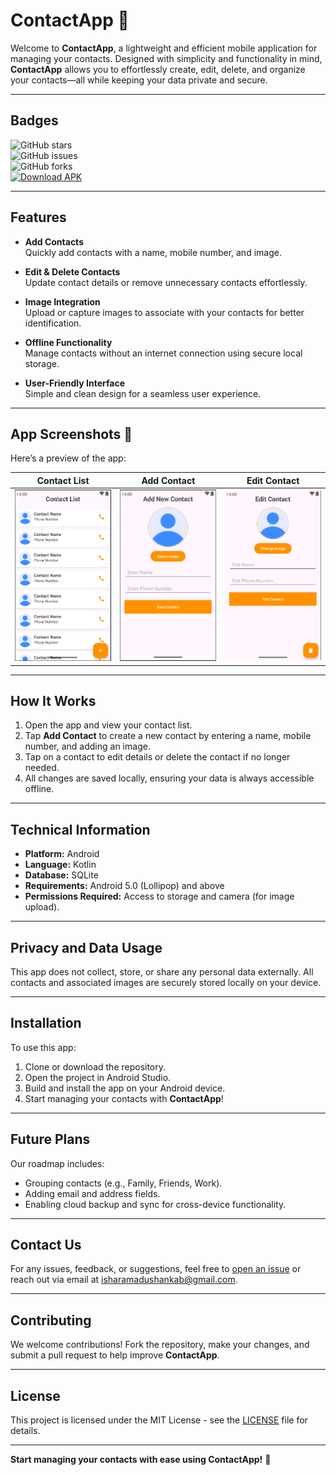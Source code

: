 # **ContactApp** 📇  

Welcome to **ContactApp**, a lightweight and efficient mobile application for managing your contacts. Designed with simplicity and functionality in mind, **ContactApp** allows you to effortlessly create, edit, delete, and organize your contacts—all while keeping your data private and secure.  

---

## **Badges**  

![GitHub stars](https://img.shields.io/github/stars/ishara-madu/ContactApp)  
![GitHub issues](https://img.shields.io/github/issues/ishara-madu/ContactApp)  
![GitHub forks](https://img.shields.io/github/forks/ishara-madu/ContactApp)  
[![Download APK](https://img.shields.io/badge/Download-APK-blue)](https://your-download-link.com)  

---

## **Features**  

- **Add Contacts**  
  Quickly add contacts with a name, mobile number, and image.  

- **Edit & Delete Contacts**  
  Update contact details or remove unnecessary contacts effortlessly.  

- **Image Integration**  
  Upload or capture images to associate with your contacts for better identification.  

- **Offline Functionality**  
  Manage contacts without an internet connection using secure local storage.  

- **User-Friendly Interface**  
  Simple and clean design for a seamless user experience.  

---

## **App Screenshots** 📱  

Here’s a preview of the app:  

| Contact List                          | Add Contact                           | Edit Contact                          |
|---------------------------------------|---------------------------------------|---------------------------------------|
| ![Contact List](screenshots/img1.png) | ![Add Contact](screenshots/img2.png)  | ![Edit Contact](screenshots/img3.png) |

---

## **How It Works**  

1. Open the app and view your contact list.  
2. Tap **Add Contact** to create a new contact by entering a name, mobile number, and adding an image.  
3. Tap on a contact to edit details or delete the contact if no longer needed.  
4. All changes are saved locally, ensuring your data is always accessible offline.  

---

## **Technical Information**  

- **Platform:** Android  
- **Language:** Kotlin  
- **Database:** SQLite  
- **Requirements:** Android 5.0 (Lollipop) and above  
- **Permissions Required:** Access to storage and camera (for image upload).  

---

## **Privacy and Data Usage**  

This app does not collect, store, or share any personal data externally. All contacts and associated images are securely stored locally on your device.  

---

## **Installation**  

To use this app:  

1. Clone or download the repository.  
2. Open the project in Android Studio.  
3. Build and install the app on your Android device.  
4. Start managing your contacts with **ContactApp**!  

---

## **Future Plans**  

Our roadmap includes:  
- Grouping contacts (e.g., Family, Friends, Work).  
- Adding email and address fields.  
- Enabling cloud backup and sync for cross-device functionality.  

---

## **Contact Us**  

For any issues, feedback, or suggestions, feel free to [open an issue](https://github.com/ishara-madu/ContactApp/issues) or reach out via email at [isharamadushankab@gmail.com](mailto:isharamadushankab@gmail.com).  

---

## **Contributing**  

We welcome contributions! Fork the repository, make your changes, and submit a pull request to help improve **ContactApp**.  

---

## **License**  

This project is licensed under the MIT License - see the [LICENSE](LICENSE) file for details.  

---

**Start managing your contacts with ease using ContactApp!** 📇  
